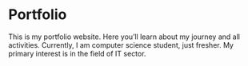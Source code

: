 # Portfolio
This is my portfolio website. Here you’ll learn about my journey and all activities. Currently, I am computer science student, just fresher. My primary interest is in the field of IT sector. 
